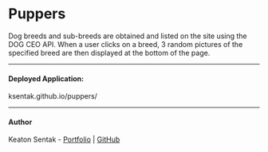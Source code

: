 # Puppers

Dog breeds and sub-breeds are obtained and listed on the site using the DOG CEO API. When a user clicks on a breed, 3 random pictures of the specified breed are then displayed at the bottom of the page.

---

#### Deployed Application:

ksentak.github.io/puppers/

---

#### Author

Keaton Sentak - [Portfolio](https://keatonsentak.com) | [GitHub](https://github.com/ksentak)
